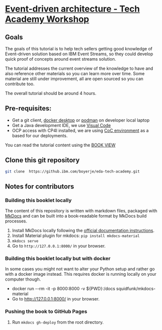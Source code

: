 # [Event-driven architecture - Tech Academy Workshop](https://pages.github.ibm.com/boyerje/eda-tech-academy)

## Goals

The goals of this tutorial is to help tech sellers getting good knowledge of Event-driven solution based on IBM Event Streams, so they could develop quick proof of concepts around event streams solution. 

The tutorial addresses the current overview of the knowledge to have and also reference other materials so you can learn more over time. Some material are still under improvement, all are open sourced so you can contribute too. 

The overall tutorial should be around 4 hours.

## Pre-requisites:

* Get a git client, [docker desktop](https://www.docker.com/products/docker-desktop/) or [podman](https://podman.io/) on developer local laptop
* Get a Java development IDE, we use [Visual Code](https://code.visualstudio.com/)
* OCP access with CP4I installed, we are using [CoC environment](https://cmc.coc-ibm.com/cluster/biggs) as a based for our deployments.


You can read the tutorial content using the [BOOK VIEW](https://pages.github.ibm.com/boyerje/eda-tech-academy)


## Clone this git repository

```sh
git clone  https://github.ibm.com/boyerje/eda-tech-academy.git
```

## Notes for contributors

### Building this booklet locally

The content of this repository is written with markdown files, packaged with [MkDocs](https://www.mkdocs.org/) and can be built into a book-readable format by MkDocs build processes.

1. Install MkDocs locally following the [official documentation instructions](https://www.mkdocs.org/#installation).
1. Install Material plugin for mkdocs:  `pip install mkdocs-material` 
1. `mkdocs serve`
1. Go to `http://127.0.0.1:8000/` in your browser.

### Building this booklet locally but with docker

In some cases you might not want to alter your Python setup and rather go with a docker image instead. This requires docker is running locally on your computer though.

* docker run --rm -it -p 8000:8000 -v ${PWD}:/docs squidfunk/mkdocs-material
* Go to http://127.0.0.1:8000/ in your browser.

### Pushing the book to GitHub Pages

1. Run `mkdocs gh-deploy` from the root directory.

